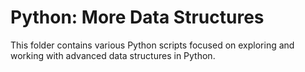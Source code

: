 # Python: More Data Structures

This folder contains various Python scripts focused on exploring and working with advanced data structures in Python.
